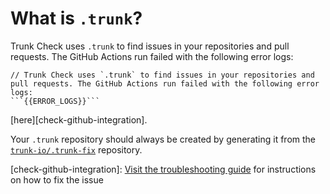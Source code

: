 # What is `.trunk`?

Trunk Check uses `.trunk` to find issues in your repositories and pull requests. The GitHub Actions run failed with the following error logs:
```
// Trunk Check uses `.trunk` to find issues in your repositories and pull requests. The GitHub Actions run failed with the following error logs:
```{{ERROR_LOGS}}```
```
[here][check-github-integration].

Your `.trunk` repository should always be created by generating it from the
[`trunk-io/.trunk-fix`](https://github.com/trunk-io/.trunk-template) repository.

[check-github-integration]: [Visit the troubleshooting guide](https://docs.trunk.io/docs/check-github-integration) for instructions on how to fix the issue

